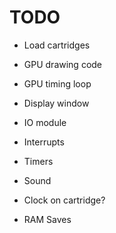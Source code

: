 # TODO

- Load cartridges
- GPU drawing code
- GPU timing loop
- Display window
- IO module
- Interrupts
- Timers
- Sound
- Clock on cartridge?



- RAM Saves
